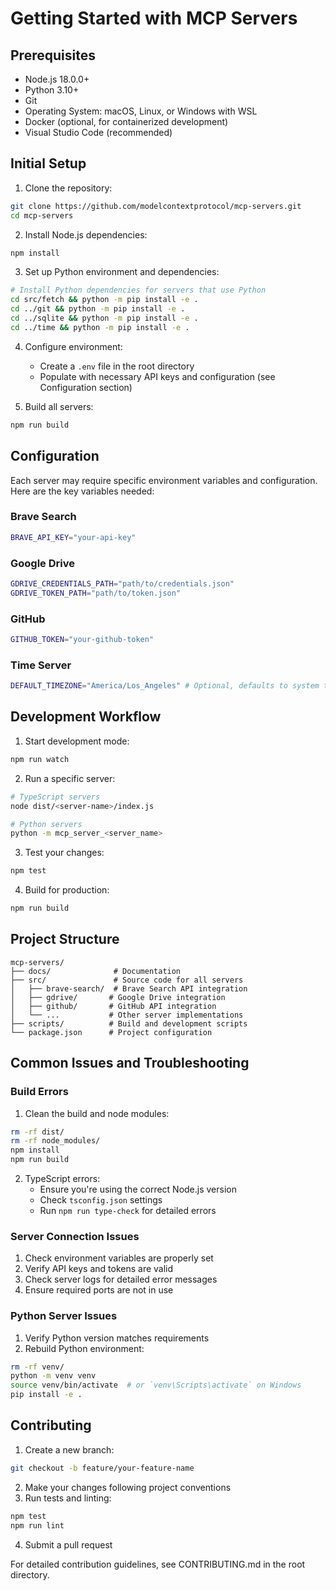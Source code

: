 # Getting Started with MCP Servers

## Prerequisites

- Node.js 18.0.0+ 
- Python 3.10+
- Git
- Operating System: macOS, Linux, or Windows with WSL
- Docker (optional, for containerized development)
- Visual Studio Code (recommended)

## Initial Setup

1. Clone the repository:
```bash
git clone https://github.com/modelcontextprotocol/mcp-servers.git
cd mcp-servers
```

2. Install Node.js dependencies:
```bash
npm install
```

3. Set up Python environment and dependencies:
```bash
# Install Python dependencies for servers that use Python
cd src/fetch && python -m pip install -e .
cd ../git && python -m pip install -e .
cd ../sqlite && python -m pip install -e .
cd ../time && python -m pip install -e .
```

4. Configure environment:
   - Create a `.env` file in the root directory
   - Populate with necessary API keys and configuration (see Configuration section)

5. Build all servers:
```bash
npm run build
```

## Configuration

Each server may require specific environment variables and configuration. Here are the key variables needed:

### Brave Search
```bash
BRAVE_API_KEY="your-api-key"
```

### Google Drive
```bash
GDRIVE_CREDENTIALS_PATH="path/to/credentials.json"
GDRIVE_TOKEN_PATH="path/to/token.json"
```

### GitHub
```bash
GITHUB_TOKEN="your-github-token"
```

### Time Server
```bash
DEFAULT_TIMEZONE="America/Los_Angeles" # Optional, defaults to system timezone
```

## Development Workflow

1. Start development mode:
```bash
npm run watch
```

2. Run a specific server:
```bash
# TypeScript servers
node dist/<server-name>/index.js

# Python servers
python -m mcp_server_<server_name>
```

3. Test your changes:
```bash
npm test
```

4. Build for production:
```bash
npm run build
```

## Project Structure

```
mcp-servers/
├── docs/              # Documentation
├── src/               # Source code for all servers
│   ├── brave-search/  # Brave Search API integration
│   ├── gdrive/       # Google Drive integration
│   ├── github/       # GitHub API integration
│   └── ...           # Other server implementations
├── scripts/          # Build and development scripts
└── package.json      # Project configuration
```

## Common Issues and Troubleshooting

### Build Errors

1. Clean the build and node modules:
```bash
rm -rf dist/
rm -rf node_modules/
npm install
npm run build
```

2. TypeScript errors:
   - Ensure you're using the correct Node.js version
   - Check `tsconfig.json` settings
   - Run `npm run type-check` for detailed errors

### Server Connection Issues

1. Check environment variables are properly set
2. Verify API keys and tokens are valid
3. Check server logs for detailed error messages
4. Ensure required ports are not in use

### Python Server Issues

1. Verify Python version matches requirements
2. Rebuild Python environment:
```bash
rm -rf venv/
python -m venv venv
source venv/bin/activate  # or `venv\Scripts\activate` on Windows
pip install -e .
```

## Contributing

1. Create a new branch:
```bash
git checkout -b feature/your-feature-name
```

2. Make your changes following project conventions
3. Run tests and linting:
```bash
npm test
npm run lint
```

4. Submit a pull request

For detailed contribution guidelines, see CONTRIBUTING.md in the root directory.